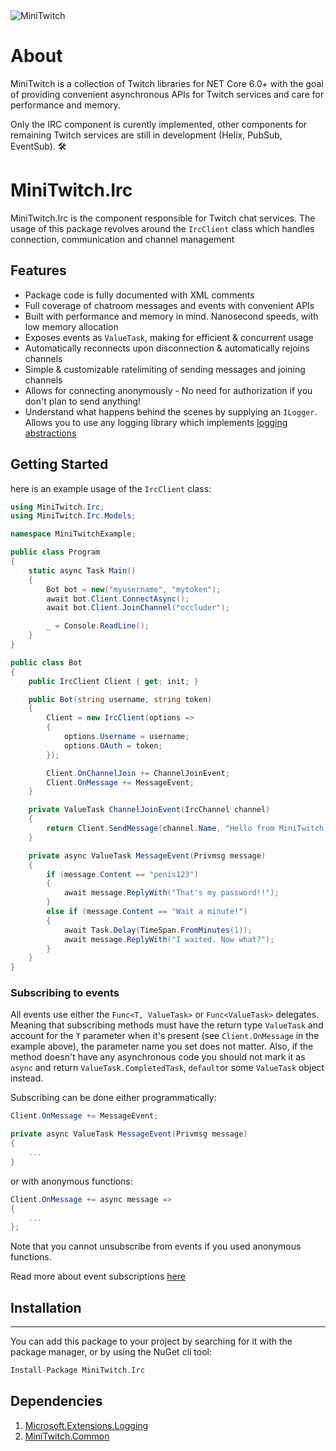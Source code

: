 <img src="https://media.occluder.space/f/banner.png" alt="MiniTwitch" />

# About

MiniTwitch is a collection of Twitch libraries for NET Core 6.0+ with the goal of providing convenient asynchronous APIs for Twitch services and care for performance and memory.

Only the IRC component is curently implemented, other components for remaining Twitch services are still in development (Helix, PubSub, EventSub). 🛠

# MiniTwitch.Irc

MiniTwitch.Irc is the component responsible for Twitch chat services. The usage of this package revolves around the `IrcClient`  class which handles connection, communication and channel management

## Features

* Package code is fully documented with XML comments
* Full coverage of chatroom messages and events with convenient APIs
* Built with performance and memory in mind. Nanosecond speeds, with low memory allocation
* Exposes events as `ValueTask`, making for efficient & concurrent usage
* Automatically reconnects upon disconnection & automatically rejoins channels
* Simple & customizable ratelimiting of sending messages and joining channels
* Allows for connecting anonymously - No need for authorization if you don't plan to send anything!
* Understand what happens behind the scenes by supplying an `ILogger`. Allows you to use any logging library which implements [logging abstractions](https://docs.microsoft.com/en-us/dotnet/api/microsoft.extensions.logging)

## Getting Started

here is an example usage of the `IrcClient` class:

```c#
using MiniTwitch.Irc;
using MiniTwitch.Irc.Models;

namespace MiniTwitchExample;

public class Program
{
    static async Task Main()
    {
        Bot bot = new("myusername", "mytoken");
        await bot.Client.ConnectAsync();
        await bot.Client.JoinChannel("occluder");

        _ = Console.ReadLine();
    }
}

public class Bot
{
    public IrcClient Client { get; init; }

    public Bot(string username, string token)
    {
        Client = new IrcClient(options =>
        {
            options.Username = username;
            options.OAuth = token;
        });

        Client.OnChannelJoin += ChannelJoinEvent;
        Client.OnMessage += MessageEvent;
    }

    private ValueTask ChannelJoinEvent(IrcChannel channel)
    {
        return Client.SendMessage(channel.Name, "Hello from MiniTwitch!");
    }

    private async ValueTask MessageEvent(Privmsg message)
    {
        if (message.Content == "penis123")
        {
            await message.ReplyWith("That's my password!!");
        }
        else if (message.Content == "Wait a minute!")
        {
            await Task.Delay(TimeSpan.FromMinutes(1));
            await message.ReplyWith("I waited. Now what?");
        }
    }
}
```

### Subscribing to events

All events use either the `Func<T, ValueTask>` or `Func<ValueTask>` delegates. Meaning that subscribing methods must have the return type `ValueTask` and account for the `T` parameter when it's present (see `Client.OnMessage` in the example above), the parameter name you set does not matter. Also, if the method doesn't have any asynchronous code you should not mark it as `async` and return `ValueTask.CompletedTask`, `default`or some `ValueTask` object instead.


Subscribing can be done either programmatically:

```c#
Client.OnMessage += MessageEvent;

private async ValueTask MessageEvent(Privmsg message)
{
    ...
}
```

or with anonymous functions:

```c#
Client.OnMessage += async message => 
{
    ...
};
```

Note that you cannot unsubscribe from events if you used anonymous functions.

Read more about event subscriptions [here](https://learn.microsoft.com/en-us/dotnet/csharp/programming-guide/events/how-to-subscribe-to-and-unsubscribe-from-events)

## Installation

****

You can add this package to your project by searching for it with the package manager, or by using the NuGet cli tool:

```c#
Install-Package MiniTwitch.Irc
```

## Dependencies

1. [Microsoft.Extensions.Logging](https://www.nuget.org/packages/Microsoft.Extensions.Logging/)
2. [MiniTwitch.Common](https://www.nuget.org/packages/MiniTwitch.Common/)